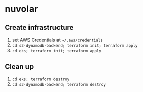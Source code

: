# nuvolar

## Create infrastructure

1. set AWS Credentials at `~/.aws/credentials`
2. `cd s3-dynamodb-backend; terraform init; terraform apply`
2. `cd eks; terraform init; terraform apply`


## Clean up

1. `cd eks; terraform destroy`
2. `cd s3-dynamodb-backend; terraform destroy`
